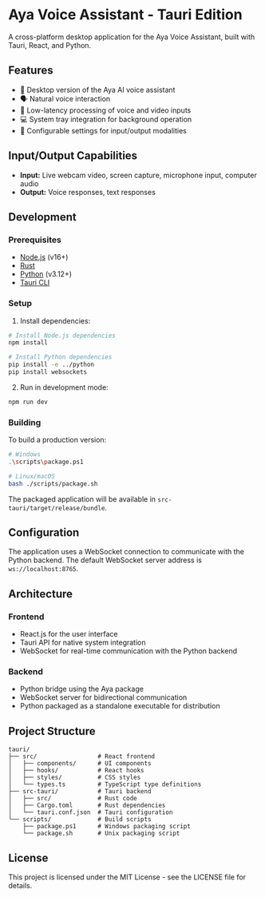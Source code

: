 # Aya Voice Assistant - Tauri Edition

A cross-platform desktop application for the Aya Voice Assistant, built with Tauri, React, and Python.

## Features

- 🤖 Desktop version of the Aya AI voice assistant
- 🗣️ Natural voice interaction
- 🚀 Low-latency processing of voice and video inputs
- 💻 System tray integration for background operation
- 🔧 Configurable settings for input/output modalities

## Input/Output Capabilities

- **Input:** Live webcam video, screen capture, microphone input, computer audio
- **Output:** Voice responses, text responses

## Development

### Prerequisites

- [Node.js](https://nodejs.org/) (v16+)
- [Rust](https://www.rust-lang.org/tools/install)
- [Python](https://www.python.org/downloads/) (v3.12+)
- [Tauri CLI](https://tauri.app/v1/guides/getting-started/prerequisites)

### Setup

1. Install dependencies:

```bash
# Install Node.js dependencies
npm install

# Install Python dependencies
pip install -e ../python
pip install websockets
```

2. Run in development mode:

```bash
npm run dev
```

### Building

To build a production version:

```bash
# Windows
.\scripts\package.ps1

# Linux/macOS
bash ./scripts/package.sh
```

The packaged application will be available in `src-tauri/target/release/bundle`.

## Configuration

The application uses a WebSocket connection to communicate with the Python backend. The default WebSocket server address is `ws://localhost:8765`.

## Architecture

### Frontend

- React.js for the user interface
- Tauri API for native system integration
- WebSocket for real-time communication with the Python backend

### Backend

- Python bridge using the Aya package
- WebSocket server for bidirectional communication
- Python packaged as a standalone executable for distribution

## Project Structure

```
tauri/
├── src/                 # React frontend
│   ├── components/      # UI components
│   ├── hooks/           # React hooks
│   ├── styles/          # CSS styles
│   └── types.ts         # TypeScript type definitions
├── src-tauri/           # Tauri backend
│   ├── src/             # Rust code
│   ├── Cargo.toml       # Rust dependencies
│   └── tauri.conf.json  # Tauri configuration
└── scripts/             # Build scripts
    ├── package.ps1      # Windows packaging script
    └── package.sh       # Unix packaging script
```

## License

This project is licensed under the MIT License - see the LICENSE file for details. 